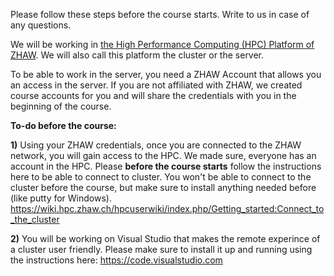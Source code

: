 Please follow these steps before the course starts. Write to us in case of any questions. 

We will be working in   [the High Performance Computing (HPC) Platform of ZHAW](https://wiki.hpc.zhaw.ch/hpcuserwiki/index.php/Welcome_to_the_HPC_User_Wiki). We will also call this platform the cluster or the server.

To be able to work in the server, you need a ZHAW Account that allows you an access in the server. If you are not affiliated with ZHAW, we created course accounts for you and will share the credentials with you in the beginning of the course. 

**To-do before the course:**

**1)** Using your ZHAW credentials, once you are connected to the ZHAW network, you will gain access to the HPC. We made sure, everyone has an account in the HPC. Please **before the course starts** follow the instructions here to be able to connect to cluster. You won't be able to connect to the cluster before the course, but make sure to install anything needed before (like putty for Windows).
https://wiki.hpc.zhaw.ch/hpcuserwiki/index.php/Getting_started:Connect_to_the_cluster

**2)** You will be working on Visual Studio that makes the remote experince of a cluster user friendly. Please make sure to install it up and running using the instructions here: https://code.visualstudio.com
